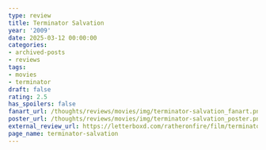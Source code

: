 ```yaml
---
type: review
title: Terminator Salvation
year: '2009'
date: 2025-03-12 00:00:00
categories:
- archived-posts
- reviews
tags:
- movies
- terminator
draft: false
rating: 2.5
has_spoilers: false
fanart_url: /thoughts/reviews/movies/img/terminator-salvation_fanart.png
poster_url: /thoughts/reviews/movies/img/terminator-salvation_poster.png
external_review_url: https://letterboxd.com/ratheronfire/film/terminator-salvation/
page_name: terminator-salvation
---
```



